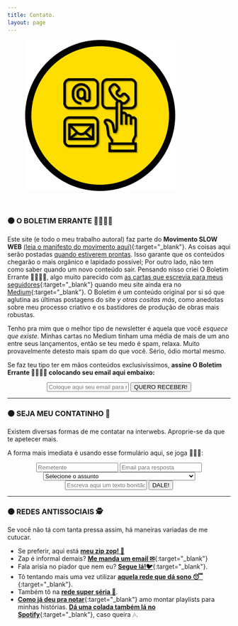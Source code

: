 ```yaml
---
title: Contato.
layout: page
---
```

<figure>
  <img alt="Laureano." src="images/CONTATO.png" />
</figure>

<br/>

### ⚫ **O BOLETIM ERRANTE 💌🏃🏿‍♀️**

Este site (e todo o meu trabalho autoral) faz parte do **Movimento SLOW WEB** [(leia o manifesto do movimento aqui)](https://manualdousuario.net/a-slow-web/){:target="_blank"}. As coisas aqui serão postadas [quando estiverem prontas](https://i.imgur.com/YsfZ2Tq.png). Isso garante que os conteúdos chegarão o mais orgânico e lapidado possível; Por outro lado, não tem como saber quando um novo conteúdo sair. Pensando nisso criei O Boletim Errante 💌🏃🏿‍♀️, algo muito parecido com [as cartas que escrevia para meus seguidores](https://i.imgur.com/OG2RpNl.png){:target="_blank"} quando meu site ainda era no [Medium](http://medium.com/@laureanoeu){:target="_blank"}. O Boletim é um conteúdo original por si só que aglutina as últimas postagens do site *y otras cositas más*, como anedotas sobre meu processo criativo e os bastidores de produção de obras mais robustas.

Tenho pra mim que o melhor tipo de newsletter é aquela que você *esquece que existe*. Minhas cartas no Medium tinham uma média de mais de um ano entre seus lançamentos, então se teu medo é spam, relaxa. Muito provavelmente detesto mais spam do que você. Sério, ódio mortal mesmo.

Se faz teu tipo ter em mãos conteúdos exclusivíssimos, **assine O Boletim Errante 💌🏃🏿‍♀️ colocando seu email aqui embaixo:**

<div>
    <form style="text-align:center;" action="https://tinyletter.com/laureanoeu" method="post" target="popupwindow" onsubmit="window.open('https://tinyletter.com/laureanoeu', 'popupwindow', 'scrollbars=yes,width=800,height=600');return true">
        <input type="text" name="email" id="tlemail" placeholder="Coloque aqui seu email para receber raras visitas d'O Boletim Errante 💌🏃🏿‍♀️!" />
        <input type="hidden" value="1" name="embed"/>
        <input type="submit" value="QUERO RECEBER!"  />
    </form>
</div>

---

### ⚫ **SEJA MEU CONTATINHO 🤭**

Existem diversas formas de me contatar na interwebs. Aproprie-se da que te apetecer mais.

A forma mais imediata é usando esse formulário  aqui, se joga 🏃🏿‍♀️:

<div>
    <form style="text-align:center;" action="https://formspree.io/f/xzbkgkea"
    method="POST">
        <input type="text" name="Remetente" placeholder="Remetente" required>
        <input type="text" name="Email" required placeholder="Email para resposta"><strong>
        <select id="assunto" name="assunto" required>
            <option value="" disabled selected >Selecione o assunto</option>
            <option value="orçamento"><strong>Orçamento 💲</strong></option>
            <option value="feedback"><strong>Feedback 📢</strong></option>
            <option value="42"><strong>O significado da Vida, o Universo e Tudo Mais 👩🏿‍🚀🪐</strong></option>
            <option value="ofensa"><strong>Ofensa 🤬</strong></option>
        </select></strong>
        <input class="button" type="text" name="Caixa de Texto" placeholder="Escreva aqui um texto bonitão! (Exceto se for ofensa)" required>
        <input type="submit" value="DALE!">
    </form>
</div>

---

### ⚫ **REDES ANTISSOCIAIS 🕵️**

Se você não tá com tanta pressa assim, há maneiras variadas de me cutucar. 
- Se preferir, aqui está <a href="https://api.whatsapp.com/send?phone=+55-83991647494" target="_blank"><i class="fa fa-whatsapp"></i><strong>meu zip zop! 💬</strong></a>
- Zap é informal demais? [**Me manda um email ✉**](mailto:contato@laureano.eu){:target="_blank"}
- Fala arisia no piador que nem eu? [**Segue lá!🐦**](https://twitter.com/laureanoeu){:target="_blank"}. 
- Tô tentando mais uma vez utilizar [**aquela rede que dá sono 😴**](https://instagram.com/laureanoeu){:target="_blank"}.
- Também tô na [**rede super séria 🧐**](https://linkedin.com/in/laureanoeu
).
- [**Como já deu pra notar**](/Textos/Termos&Condicoes){:target="_blank"} amo montar playlists para minhas histórias. [**Dá uma colada também lá no Spotify**](https://open.spotify.com/user/8p7m6aps2kw1fius7edvoiu68){:target="_blank"}, caso queira 🎶.